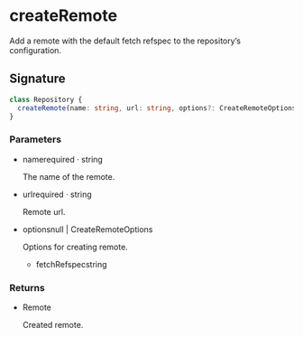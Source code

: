 # createRemote

Add a remote with the default fetch refspec to the repository’s configuration.

## Signature

```ts
class Repository {
  createRemote(name: string, url: string, options?: CreateRemoteOptions | null | undefined): Remote;
}
```

### Parameters

<ul class="param-ul">
  <li class="param-li param-li-root">
    <span class="param-name">name</span><span class="param-required">required</span>&nbsp;·&nbsp;<span class="param-type">string</span>
    <br>
    <p class="param-description">The name of the remote.</p>
  </li>
  <li class="param-li param-li-root">
    <span class="param-name">url</span><span class="param-required">required</span>&nbsp;·&nbsp;<span class="param-type">string</span>
    <br>
    <p class="param-description">Remote url.</p>
  </li>
  <li class="param-li param-li-root">
    <span class="param-name">options</span><span class="param-type">null | CreateRemoteOptions</span>
    <br>
    <p class="param-description">Options for creating remote.</p>
    <ul class="param-ul">
      <li class="param-li">
        <span class="param-name">fetchRefspec</span><span class="param-type">string</span>
        <br>
      </li>
    </ul>
  </li>
</ul>

### Returns

<ul class="param-ul">
  <li class="param-li param-li-root">
    <span class="param-type">Remote</span>
    <br>
    <p class="param-description">Created remote.</p>
  </li>
</ul>